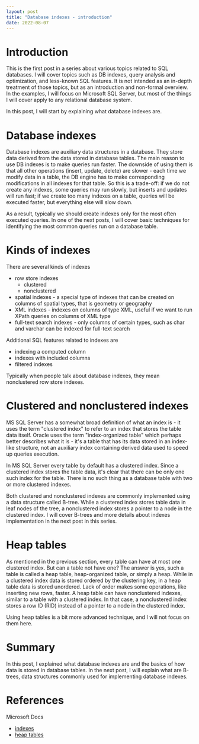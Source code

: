 ```yaml
---
layout: post
title: "Database indexes - introduction"
date: 2022-08-07
---
```



# Introduction
This is the first post in a series about various topics related to SQL databases. I will cover topics such as DB indexes, query analysis and optimization, and less-known SQL features. It is not intended as an in-depth treatment of those topics, but as an introduction and non-formal overview. In the examples, I will focus on Microsoft SQL Server, but most of the things I will cover apply to any relational database system. 

In this post, I will start by explaining what database indexes are. 


# Database indexes
Database indexes are auxiliary data structures in a database. They store data derived from the data stored in database tables. The main reason to use DB indexes is to make queries run faster. 
The downside of using them is that all other operations (insert, update, delete) are slower - each time we modify data in a table, the DB engine has to make corresponding modifications in all indexes for that table. 
So this is a trade-off: if we do not create any indexes, some queries may run slowly, but inserts and updates will run fast; if we create too many indexes on a table, queries will be executed faster, but everything else will slow down. 

As a result, typically we should create indexes only for the most often executed queries. In one of the next posts, I will cover basic techniques for identifying the most common queries run on a database table. 


# Kinds of indexes
There are several kinds of indexes
- row store indexes
    - clustered
    - nonclustered
- spatial indexes - a special type of indexes that can be created on columns of spatial types, that is geometry or geography
- XML indexes - indexes on columns of type XML, useful if we want to run XPath queries on columns of XML type
- full-text search indexes - only columns of certain types, such as char and varchar can be indexed for full-text search

Additional SQL features related to indexes are
- indexing a computed column
- indexes with included columns
- filtered indexes

Typically when people talk about database indexes, they mean nonclustered row store indexes.


# Clustered and nonclustered indexes
MS SQL Server has a somewhat broad definition of what an index is - it uses the term "clustered index" to refer to an index that stores the table data itself. Oracle uses the term "index-organized table" which perhaps better describes what it is - it's a table that has its data stored in an index-like structure, not an auxiliary index containing derived data used to speed up queries execution. 

In MS SQL Server every table by default has a clustered index. Since a clustered index stores the table data, it's clear that there can be only one such index for the table. There is no such thing as a database table with two or more clustered indexes. 

Both clustered and nonclustered indexes are commonly implemented using a data structure called B-tree. While a clustered index stores table data in leaf nodes of the tree, a nonclustered index stores a pointer to a node in the clustered index. I will cover B-trees and more details about indexes implementation in the next post in this series. 


# Heap tables
As mentioned in the previous section, every table can have at most one clustered index. But can a table not have one? The answer is yes, such a table is called a heap table, heap-organized table, or simply a heap. While in a clustered index data is stored ordered by the clustering key, in a heap table data is stored unordered. Lack of order makes some operations, like inserting new rows, faster. 
A heap table can have nonclustered indexes, similar to a table with a clustered index. In that case, a nonclustered index stores a row ID (RID) instead of a pointer to a node in the clustered index. 

Using heap tables is a bit more advanced technique, and I will not focus on them here. 

# Summary
In this post, I explained what database indexes are and the basics of how data is stored in database tables. In the next post, I will explain what are B-trees, data structures commonly used for implementing database indexes. 

# References
Microsoft Docs 
- [indexes](https://docs.microsoft.com/en-us/sql/relational-databases/indexes/indexes?view=sql-server-ver16)
- [heap tables](https://docs.microsoft.com/en-us/sql/relational-databases/indexes/heaps-tables-without-clustered-indexes?view=sql-server-ver16)

